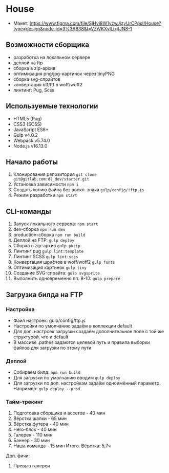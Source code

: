 # House
- Макет: https://www.figma.com/file/SjHvI8W1yzwJjzyUrCPpsI/House?type=design&node-id=3%3A838&t=VZiVKXvlLixjtJN8-1

## Возможности сборщика
- разработка на локальном сервере
- деплой на ftp
- сборка в zip-архив
- оптимизация png/jpg-картинок через tinyPNG
- сборка svg-спрайтов
- конвертация otf/ttf в woff/woff2
- линтинг: Pug, Scss

## Используемые технологии
- HTML5 (Pug)
- CSS3 (SCSS)
- JavaScript ES6+
- Gulp v4.0.2
- Webpack v5.74.0
- Node.js v16.13.0

## Начало работы
1. Клонирования репозитория `git clone git@gitlab.com:dl_dev/starter.git`
2. Установка зависимости `npm i`
3. Создать копию файла без воскл. знака `gulp/config/!ftp.js`
4. Режим разработки `npm start`

## CLI-команды
1. Запуск локального сервера: `npm start`
2. dev-сборка `npm run dev`
3. production-сборка `npm run build`
4. Деплой на FTP: `gulp deploy`
5. Сборка в zip-архив `gulp pkzip`
6. Линтинг pug `gulp lint:template`
7. Линтинг SCSS `gulp lint:scss`
8. Конвертация шрифтов в woff/woff2 `gulp fonts`
9. Оптимизация картинок `gulp tiny`
10. Создание SVG-спрайта: `gulp svgsprite`
11. Выполнить одновременно пп. 8-10: `gulp prepare`

## Загрузка билда на FTP
### Настройка
- Файл настроек: gulp/config/ftp.js
- Настройки по умолчанию задаём в коллекции default
- Для доп. настроек загрузки создаём дополнительное поле с той же структурой, что и default
- В массиве <default>.pathes задаются целевой путь и правила выборки файлов для загрузки по этому пути

### Деплой
- Собираем билд: `npm run build`
- Для загрузки по умолчанию вводим `gulp deploy`
- Для загрузки по доп. настройкам задаём одноимённый параметр. Например: `gulp deploy --prod`

### Тайм-трекинг
1. Подготовка сборщика и ассетов - 40 мин
2. Вёрстка шапки - 65 мин
3. Вёрстка футера - 40 мин
4. Hero-блок - 40 мин
5. Галерея - 110 мин
6. Баннер - 30 мин
7. Наша команда - 15 мин
Итого. Вёрстка: 5,7ч

Доп. фичи:
1. Превью галереи